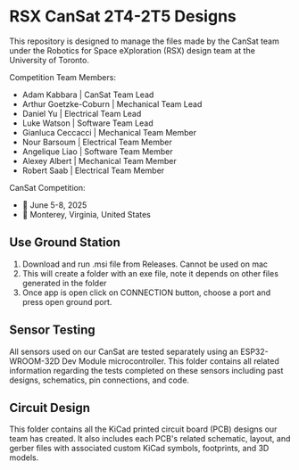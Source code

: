 # RSX CanSat 2T4-2T5 Designs
This repository is designed to manage the files made by the CanSat team under the Robotics for Space eXploration (RSX) design team at the University of Toronto. 

Competition Team Members: 
- Adam Kabbara | CanSat Team Lead
- Arthur Goetzke-Coburn | Mechanical Team Lead
- Daniel Yu | Electrical Team Lead
- Luke Watson | Software Team Lead
- Gianluca Ceccacci | Mechanical Team Member
- Nour Barsoum | Electrical Team Member
- Angelique Liao | Software Team Member
- Alexey Albert | Mechanical Team Member
- Robert Saab | Electrical Team Member

CanSat Competition:
- 📅 June 5-8, 2025
- 📍 Monterey, Virginia, United States

## Use Ground Station
1. Download and run .msi file from Releases. Cannot be used on mac
2. This will create a folder with an exe file, note it depends on other files generated in the folder
3. Once app is open click on CONNECTION button, choose a port and press open ground port.

## Sensor Testing
All sensors used on our CanSat are tested separately using an ESP32-WROOM-32D Dev Module microcontroller. This folder contains all related information regarding the tests completed on these sensors including past designs, schematics, pin connections, and code.

## Circuit Design
This folder contains all the KiCad printed circuit board (PCB) designs our team has created. It also includes each PCB's related schematic, layout, and gerber files with associated custom KiCad symbols, footprints, and 3D models.
